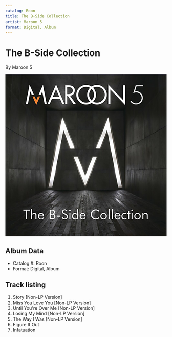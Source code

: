 ```yaml
---
catalog: Roon
title: The B-Side Collection
artist: Maroon 5
format: Digital, Album
---
```


# The B-Side Collection

By Maroon 5

![](../../assets/albumcovers/Maroon_5-The_B-Side_Collection.png)

## Album Data

- Catalog #: Roon
- Format: Digital, Album


## Track listing


1. Story [Non-LP Version]
2. Miss You Love You [Non-LP Version]
3. Until You're Over Me [Non-LP Version]
4. Losing My Mind [Non-LP Version]
5. The Way I Was [Non-LP Version]
6. Figure It Out
7. Infatuation

